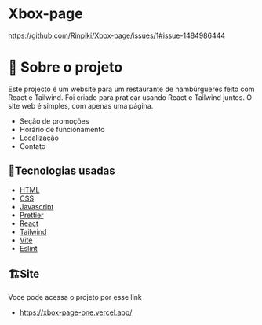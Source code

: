 # Xbox-page
https://github.com/Rinpiki/Xbox-page/issues/1#issue-1484986444
# 📖 Sobre o projeto
Este projecto é um website para um restaurante de hambúrgueres feito com React e Tailwind. Foi criado para praticar usando React e Tailwind juntos. O site web é simples, com apenas uma página.
- Seção de promoções
- Horário de funcionamento
- Localização
- Contato

## 🔧Tecnologias usadas

- [HTML](https://developer.mozilla.org/pt-BR/docs/Web/HTML)
- [CSS](https://developer.mozilla.org/pt-BR/docs/Web/CSS)
- [Javascript](https://developer.mozilla.org/pt-BR/docs/Web/JavaScript)
- [Prettier](https://prettier.io/)
- [React](https://pt-br.reactjs.org/)
- [Tailwind](https://tailwindcss.com/)
- [Vite](https://vitejs.dev/)
- [Eslint](https://eslint.org/)
 ## 🏗️Site
 Voce pode acessa o projeto por esse link
 - https://xbox-page-one.vercel.app/
